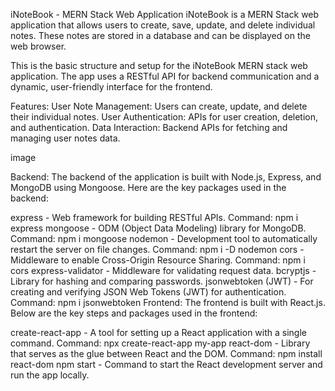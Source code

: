 iNoteBook - MERN Stack Web Application iNoteBook is a MERN Stack web application that allows users to create, save, update, and delete individual notes. These notes are stored in a database and can be displayed on the web browser.

This is the basic structure and setup for the iNoteBook MERN stack web application. The app uses a RESTful API for backend communication and a dynamic, user-friendly interface for the frontend.

Features: User Note Management: Users can create, update, and delete their individual notes. User Authentication: APIs for user creation, deletion, and authentication. Data Interaction: Backend APIs for fetching and managing user notes data.

image

Backend: The backend of the application is built with Node.js, Express, and MongoDB using Mongoose. Here are the key packages used in the backend:

express - Web framework for building RESTful APIs. Command: npm i express mongoose - ODM (Object Data Modeling) library for MongoDB. Command: npm i mongoose nodemon - Development tool to automatically restart the server on file changes. Command: npm i -D nodemon cors - Middleware to enable Cross-Origin Resource Sharing. Command: npm i cors express-validator - Middleware for validating request data. bcryptjs - Library for hashing and comparing passwords. jsonwebtoken (JWT) - For creating and verifying JSON Web Tokens (JWT) for authentication. Command: npm i jsonwebtoken Frontend: The frontend is built with React.js. Below are the key steps and packages used in the frontend:

create-react-app - A tool for setting up a React application with a single command. Command: npx create-react-app my-app react-dom - Library that serves as the glue between React and the DOM. Command: npm install react-dom npm start - Command to start the React development server and run the app locally.

